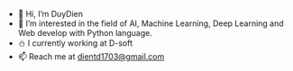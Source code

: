 - 👋 Hi, I’m DuyDien
- 👀 I’m interested in the field of AI, Machine Learning, Deep Learning and Web develop with Python language.
- ⛄ I currently working at D-soft
- 📫 Reach me at dientd1703@gmail.com

